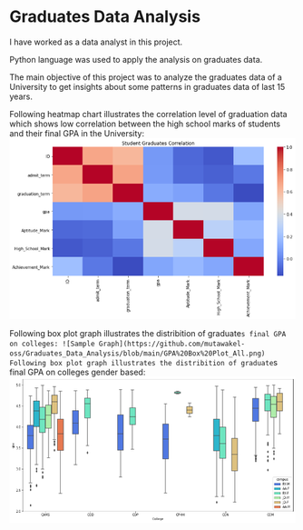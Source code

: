 # Graduates Data Analysis
I have worked as a data analyst in this project.

Python language was used to apply the analysis on graduates data.

The main objective of this project was to analyze the graduates data of a University to get insights about some patterns in graduates data of last 15 years.

Following heatmap chart illustrates the correlation level of graduation data which shows low correlation between the high school marks of students and their final GPA in the University:
![Sample Graph](https://github.com/mutawakel-oss/Graduates_Data_Analysis/blob/main/Correlation%20Heat%20Map%20Diagram.png)

Following box plot graph illustrates the distribition of graduate`s final GPA on colleges:
![Sample Graph](https://github.com/mutawakel-oss/Graduates_Data_Analysis/blob/main/GPA%20Box%20Plot_All.png)
Following box plot graph illustrates the distribition of graduate`s final GPA on colleges gender based:
![Sample Graph](https://github.com/mutawakel-oss/Graduates_Data_Analysis/blob/main/GPA%20Box%20Plot_All_Campus_Wise.png)
